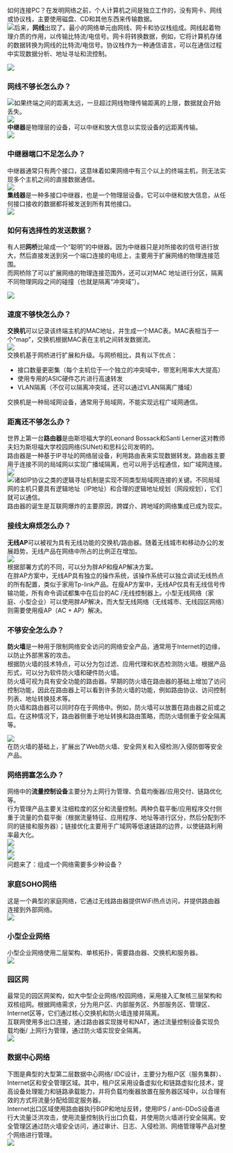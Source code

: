 如何连接PC？在发明网络之前，个人计算机之间是独立工作的，没有网卡、网线或协议栈，主要使用磁盘、CD和其他东西来传输数据。<br />![](https://cdn.nlark.com/yuque/0/2023/png/396745/1683332610386-8296c5b2-f0b4-4fa7-a616-957485d452d4.png#averageHue=%23e9e8e8&clientId=u4b4d4c13-8b2a-4&from=paste&id=ub733cf58&originHeight=300&originWidth=800&originalType=url&ratio=2.5&rotation=0&showTitle=false&status=done&style=none&taskId=u4a0bc6ea-bf61-49e8-9d2a-c2a42b6fe1c&title=)后来，**网线**出现了。最小的网络单元由网线、网卡和协议栈组成。网线起着物理介质的作用，以传输比特流/电信号。网卡将转换数据，例如，它将计算机存储的数据转换为网线的比特流/电信号。协议栈作为一种通信语言，可以在通信过程中实现数据分析、地址寻址和流控制。

![](https://cdn.nlark.com/yuque/0/2023/png/396745/1683332610411-7367337c-faed-4f6b-a779-81f749336c74.png#averageHue=%23e9e8e8&clientId=u4b4d4c13-8b2a-4&from=paste&id=uc2a7c05c&originHeight=300&originWidth=800&originalType=url&ratio=2.5&rotation=0&showTitle=false&status=done&style=none&taskId=u43e51258-0a8b-4382-b597-d1c409baa70&title=)
<a name="jFYfU"></a>
### 网线不够长怎么办？
![](https://cdn.nlark.com/yuque/0/2023/jpeg/396745/1683332610475-cda87dd8-f441-41ee-bc51-2ae367e500dc.jpeg#averageHue=%236f7a79&clientId=u4b4d4c13-8b2a-4&from=paste&id=uc3d72c93&originHeight=637&originWidth=960&originalType=url&ratio=2.5&rotation=0&showTitle=false&status=done&style=none&taskId=u76733449-70cc-4a1b-b0bd-f688ef14f78&title=)如果终端之间的距离太远，一旦超过网线物理传输距离的上限，数据就会开始丢失。<br />![](https://cdn.nlark.com/yuque/0/2023/png/396745/1683332610401-a6373ad5-ae38-4f38-8959-03793e3c48ed.png#averageHue=%23e6e6e5&clientId=u4b4d4c13-8b2a-4&from=paste&id=ua47b80dc&originHeight=300&originWidth=800&originalType=url&ratio=2.5&rotation=0&showTitle=false&status=done&style=none&taskId=u100e76db-f999-4ba9-a110-e701201c39a&title=)<br />**中继器**是物理层的设备，可以中继和放大信息以实现设备的远距离传输。<br />![](https://cdn.nlark.com/yuque/0/2023/png/396745/1683332610437-7e49eed8-9f2b-4a0a-8200-9bc03c523c25.png#averageHue=%23e7e6e5&clientId=u4b4d4c13-8b2a-4&from=paste&id=u8fef9e06&originHeight=300&originWidth=800&originalType=url&ratio=2.5&rotation=0&showTitle=false&status=done&style=none&taskId=u32a3d0cf-1753-467a-8281-c9755ce6ca9&title=)
<a name="cwviC"></a>
### 中继器端口不足怎么办？
中继器通常只有两个接口，这意味着如果网络中有三个以上的终端主机，则无法实现多个主机之间的直接数据通信。<br />![](https://cdn.nlark.com/yuque/0/2023/png/396745/1683332610884-dc6b4778-43ae-43b0-bbe9-6934a5ac4ab7.png#averageHue=%23e5e4e4&clientId=u4b4d4c13-8b2a-4&from=paste&id=ue1a5986b&originHeight=400&originWidth=800&originalType=url&ratio=2.5&rotation=0&showTitle=false&status=done&style=none&taskId=ud9805e72-ffb0-4ea8-b152-d7080c9e67c&title=)<br />**集线器**是一种多接口中继器，也是一个物理层设备。它可以中继和放大信息，从任何接口接收的数据都将被发送到所有其他接口。<br />![](https://cdn.nlark.com/yuque/0/2023/png/396745/1683332610895-383637b3-2c65-4b6b-be53-f21521ddd2a0.png#averageHue=%23e4e3e3&clientId=u4b4d4c13-8b2a-4&from=paste&id=ub79dfb8b&originHeight=400&originWidth=800&originalType=url&ratio=2.5&rotation=0&showTitle=false&status=done&style=none&taskId=u9c774479-da5f-4c1f-9a40-c963d505a33&title=)
<a name="KQDMU"></a>
### 如何有选择性的发送数据？
有人把**网桥**比喻成一个“聪明”的中继器。因为中继器只是对所接收的信号进行放大，然后直接发送到另一个端口连接的电缆上，主要用于扩展网络的物理连接范围。<br />而网桥除了可以扩展网络的物理连接范围外，还可以对MAC 地址进行分区，隔离不同物理网段之间的碰撞（也就是隔离“冲突域”）。

![](https://cdn.nlark.com/yuque/0/2023/png/396745/1683332610929-c68be8d0-5c96-4a60-ae3f-bbcec1f5a10e.png#averageHue=%23efeeee&clientId=u4b4d4c13-8b2a-4&from=paste&id=uf5b3f467&originHeight=400&originWidth=800&originalType=url&ratio=2.5&rotation=0&showTitle=false&status=done&style=none&taskId=u29c1dcb9-fcca-427a-8529-c2eb9b5eee1&title=)
<a name="oYoaO"></a>
### 速度不够快怎么办？
**交换机**可以记录该终端主机的MAC地址，并生成一个MAC表。MAC表相当于一个“map”，交换机根据MAC表在主机之间转发数据流。<br />![](https://cdn.nlark.com/yuque/0/2023/png/396745/1683332610954-03c387db-2dca-4482-9c30-252ecff9d643.png#averageHue=%23f5f5f5&clientId=u4b4d4c13-8b2a-4&from=paste&id=u004c29a9&originHeight=400&originWidth=800&originalType=url&ratio=2.5&rotation=0&showTitle=false&status=done&style=none&taskId=u539f03e3-a768-4c77-8d1f-d1fa060f99b&title=)<br />交换机基于网桥进行扩展和升级。与网桥相比，具有以下优点：

- 接口数量更密集（每个主机位于一个独立的冲突域中，带宽利用率大大提高）
- 使用专用的ASIC硬件芯片进行高速转发
- VLAN隔离（不仅可以隔离冲突域，还可以通过VLAN隔离广播域）

交换机是一种局域网设备，通常用于局域网，不能实现远程广域网通信。
<a name="BDrxU"></a>
### 距离还不够怎么办？
世界上第一台**路由器**是由斯坦福大学的Leonard Bossack和Santi Lerner这对教师夫妇为斯坦福大学校园网络(SUNet)和思科公司发明的。<br />路由器是一种基于IP寻址的网络层设备，利用路由表来实现数据转发。路由器主要用于连接不同的局域网以实现广播域隔离，也可以用于远程通信，如广域网连接。<br />![](https://cdn.nlark.com/yuque/0/2023/png/396745/1683332611017-06b2ef92-c245-45c7-bdef-6415fab486f7.png#averageHue=%23efefef&clientId=u4b4d4c13-8b2a-4&from=paste&id=u5a5721ee&originHeight=400&originWidth=800&originalType=url&ratio=2.5&rotation=0&showTitle=false&status=done&style=none&taskId=u652621ec-13d5-4680-ad8c-c3e2f658f2c&title=)<br />![](https://cdn.nlark.com/yuque/0/2023/png/396745/1683332611327-e74bfb0a-202a-4644-8e31-ad46b21acc29.png#averageHue=%23f4f4f4&clientId=u4b4d4c13-8b2a-4&from=paste&id=uf052d087&originHeight=700&originWidth=1000&originalType=url&ratio=2.5&rotation=0&showTitle=false&status=done&style=none&taskId=u80a1f08e-7d1a-4067-9d45-c031f4fa08b&title=)诸如IP协议之类的逻辑寻址机制是实现不同类型局域网连接的关键。不同局域网的主机只要具有逻辑地址（IP地址）和合理的逻辑地址规划（网段规划），它们就可以通信。<br />路由器的诞生是互联网爆炸的主要原因，跨媒介、跨地域的网络集成已成为现实。
<a name="pEx8E"></a>
### 接线太麻烦怎么办？
**无线AP**可以被视为具有无线功能的交换机/路由器。随着无线城市和移动办公的发展趋势，无线产品在网络中所占的比例正在增加。<br />![](https://cdn.nlark.com/yuque/0/2023/png/396745/1683332611393-a4298bc3-2173-4a3c-bee5-790ec62c4913.png#averageHue=%23f5f5f5&clientId=u4b4d4c13-8b2a-4&from=paste&id=u130f0ace&originHeight=400&originWidth=800&originalType=url&ratio=2.5&rotation=0&showTitle=false&status=done&style=none&taskId=u403cbaae-48f0-438a-a487-6410e28ff22&title=)<br />根据部署方式的不同，可以分为胖AP和瘦AP解决方案。<br />在胖AP方案中，无线AP具有独立的操作系统，该操作系统可以独立调试无线热点的所有配置，类似于家用Tp-link产品。在瘦AP方案中，无线AP仅具有无线信号传输功能，所有命令调试都集中在后台的AC /无线控制器上。小型无线网络（家庭、小型企业）可以使用胖AP解决，而大型无线网络（无线城市、无线园区网络）则需要使用瘦AP（AC + AP）解决。
<a name="SjecJ"></a>
### 不够安全怎么办？
**防火墙**是一种用于限制网络安全访问的网络安全产品，通常用于Internet的边缘，以防止外部黑客的攻击。<br />根据防火墙的技术特点，可以分为包过滤、应用代理和状态检测防火墙。根据产品形式，可以分为软件防火墙和硬件防火墙。<br />防火墙可视为具有安全功能的路由器。早期的防火墙在路由器的基础上增加了访问控制功能，因此在路由器上可以看到许多防火墙的功能，例如路由协议、访问控制列表、地址转换技术等。<br />防火墙和路由器可以同时存在于网络中。例如，防火墙可以放置在路由器之前或之后。在这种情况下，路由器侧重于地址转换和路由策略，而防火墙侧重于安全隔离等。

![](https://cdn.nlark.com/yuque/0/2023/png/396745/1683332611439-50a21e7d-50ea-43f2-a398-831c5ead2744.png#averageHue=%23f7f7f7&clientId=u4b4d4c13-8b2a-4&from=paste&id=u52e31baf&originHeight=400&originWidth=800&originalType=url&ratio=2.5&rotation=0&showTitle=false&status=done&style=none&taskId=uc432853c-dac2-40c9-8c24-b641480a088&title=)<br />在防火墙的基础上，扩展出了Web防火墙、安全网关和入侵检测/入侵防御等安全产品。
<a name="vKaeG"></a>
### 网络拥塞怎么办？
网络中的**流量控制设备**主要分为上网行为管理、负载均衡器/应用交付、链路优化等。<br />行为管理产品主要关注细粒度的区分和流量控制。两种负载平衡/应用程序交付侧重于流量的负载平衡（根据流量特征、应用程序、地址等进行区分，然后分配到不同的链接和服务器）；链接优化主要用于广域网等低速链路的边界，以使链路利用率最大化。<br />![](https://cdn.nlark.com/yuque/0/2023/png/396745/1683332611475-9ce83553-80e1-4f9f-bf21-87584173fc16.png#averageHue=%23f7f7f7&clientId=u4b4d4c13-8b2a-4&from=paste&id=u85255e4a&originHeight=400&originWidth=800&originalType=url&ratio=2.5&rotation=0&showTitle=false&status=done&style=none&taskId=u0034a22a-b72b-4251-8f02-fc42fe168d8&title=)<br />![](https://cdn.nlark.com/yuque/0/2023/png/396745/1683332611561-4bdf1d11-4de2-4bb9-bd73-d68734c40b0c.png#averageHue=%23f5f5f5&clientId=u4b4d4c13-8b2a-4&from=paste&id=udee55b36&originHeight=500&originWidth=800&originalType=url&ratio=2.5&rotation=0&showTitle=false&status=done&style=none&taskId=u58247d41-207c-4e49-a744-d8a282168e1&title=)<br />![](https://cdn.nlark.com/yuque/0/2023/png/396745/1683332611882-dfd2fd47-1b37-481a-ac5b-52bb68d6d7e0.png#averageHue=%23edecec&clientId=u4b4d4c13-8b2a-4&from=paste&id=u02e2771c&originHeight=400&originWidth=800&originalType=url&ratio=2.5&rotation=0&showTitle=false&status=done&style=none&taskId=u22ff106f-229e-4895-8341-f6abb10c8ce&title=)<br />问题来了：组成一个网络需要多少种设备？
<a name="lVHKM"></a>
### 家庭SOHO网络
这是一个典型的家庭网络，它通过无线路由器提供WiFi热点访问，并提供路由器连接到外部网络。<br />![](https://cdn.nlark.com/yuque/0/2023/png/396745/1683332611863-a2e517c1-152f-497c-b069-83cfd44e8751.png#averageHue=%23f5f5f5&clientId=u4b4d4c13-8b2a-4&from=paste&id=u2617cf13&originHeight=400&originWidth=800&originalType=url&ratio=2.5&rotation=0&showTitle=false&status=done&style=none&taskId=u88515a36-39d5-43e5-8678-b0ffcb23fb7&title=)
<a name="je3ze"></a>
### 小型企业网络
小型企业网络使用二层架构、单核拓扑，需要路由器、交换机和服务器。<br />![](https://cdn.nlark.com/yuque/0/2023/png/396745/1683332611897-29e2bfbb-c14a-48eb-abc6-544eeb0d327f.png#averageHue=%23eeeded&clientId=u4b4d4c13-8b2a-4&from=paste&id=u3fc78a4d&originHeight=500&originWidth=900&originalType=url&ratio=2.5&rotation=0&showTitle=false&status=done&style=none&taskId=u9bae54ec-2301-40a9-a2c4-1b11d251d83&title=)
<a name="wlbZs"></a>
### 园区网
最常见的园区网架构，如大中型企业网络/校园网络，采用接入汇聚核三层架构和双核组网。根据网络需求，分为用户区、内部服务区、外部服务区、管理区、Internet区等，它们通过核心交换机和防火墙连接并隔离。<br />互联网使用多出口连接，通过路由器实现拨号和NAT，通过流量控制设备实现负载均衡/ 上网行为管理，通过防火墙实现安全隔离。<br />![](https://cdn.nlark.com/yuque/0/2023/png/396745/1683332611980-f252eb44-e239-47b5-993e-92a4f452bcb0.png#averageHue=%23efeeee&clientId=u4b4d4c13-8b2a-4&from=paste&id=u222ea8e2&originHeight=410&originWidth=768&originalType=url&ratio=2.5&rotation=0&showTitle=false&status=done&style=none&taskId=u4d721de7-4da2-4cad-a25b-72b71b4a49e&title=)
<a name="ZoNUs"></a>
### 数据中心网络
下图是典型的大型第二层数据中心网络/ IDC设计，主要分为租户区（服务集群）、Internet区和安全管理区域。其中，租户区采用设备虚拟化和链路虚拟化技术，提高设备处理能力和链路承载能力，并将负载均衡器放置在服务器区域中，以合理有效的方式将流量分配给固定服务器。<br />Internet出口区域使用路由器执行BGP和地址反转，使用IPS / anti-DDoS设备进行大流量泛洪攻击，使用流量控制执行出口负载，并使用防火墙进行安全隔离。安全管理区通过防火墙安全访问，通过审计、日志、入侵检测、网络管理等产品对整个网络进行管理。<br />![](https://cdn.nlark.com/yuque/0/2023/png/396745/1683332612057-4670d066-02d6-4f03-9953-95a00d932b8e.png#averageHue=%23eeeded&clientId=u4b4d4c13-8b2a-4&from=paste&id=u5bc3e3fd&originHeight=559&originWidth=768&originalType=url&ratio=2.5&rotation=0&showTitle=false&status=done&style=none&taskId=u3a7859a8-6f07-4787-b00b-0e51bfc4126&title=)
